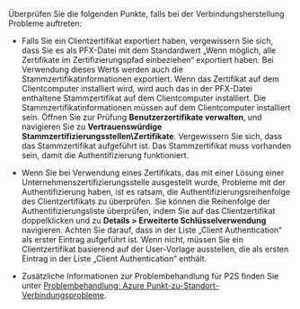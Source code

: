 Überprüfen Sie die folgenden Punkte, falls bei der Verbindungsherstellung Probleme auftreten:

- Falls Sie ein Clientzertifikat exportiert haben, vergewissern Sie sich, dass Sie es als PFX-Datei mit dem Standardwert „Wenn möglich, alle Zertifikate im Zertifizierungspfad einbeziehen“ exportiert haben. Bei Verwendung dieses Werts werden auch die Stammzertifikatinformationen exportiert. Wenn das Zertifikat auf dem Clientcomputer installiert wird, wird auch das in der PFX-Datei enthaltene Stammzertifikat auf dem Clientcomputer installiert. Die Stammzertifikatinformationen müssen auf dem Clientcomputer installiert sein. Öffnen Sie zur Prüfung **Benutzerzertifikate verwalten**, und navigieren Sie zu **Vertrauenswürdige Stammzertifizierungsstellen\Zertifikate**. Vergewissern Sie sich, dass das Stammzertifikat aufgeführt ist. Das Stammzertifikat muss vorhanden sein, damit die Authentifizierung funktioniert.

- Wenn Sie bei Verwendung eines Zertifikats, das mit einer Lösung einer Unternehmenszertifizierungsstelle ausgestellt wurde, Probleme mit der Authentifizierung haben, ist es ratsam, die Authentifizierungsreihenfolge des Clientzertifikats zu überprüfen. Sie können die Reihenfolge der Authentifizierungsliste überprüfen, indem Sie auf das Clientzertifikat doppelklicken und zu **Details > Erweiterte Schlüsselverwendung** navigieren. Achten Sie darauf, dass in der Liste „Client Authentication“ als erster Eintrag aufgeführt ist. Wenn nicht, müssen Sie ein Clientzertifikat basierend auf der User-Vorlage ausstellen, die als ersten Eintrag in der Liste „Client Authentication“ enthält.

- Zusätzliche Informationen zur Problembehandlung für P2S finden Sie unter [Problembehandlung: Azure Punkt-zu-Standort-Verbindungsprobleme](../articles/vpn-gateway/vpn-gateway-troubleshoot-vpn-point-to-site-connection-problems.md).